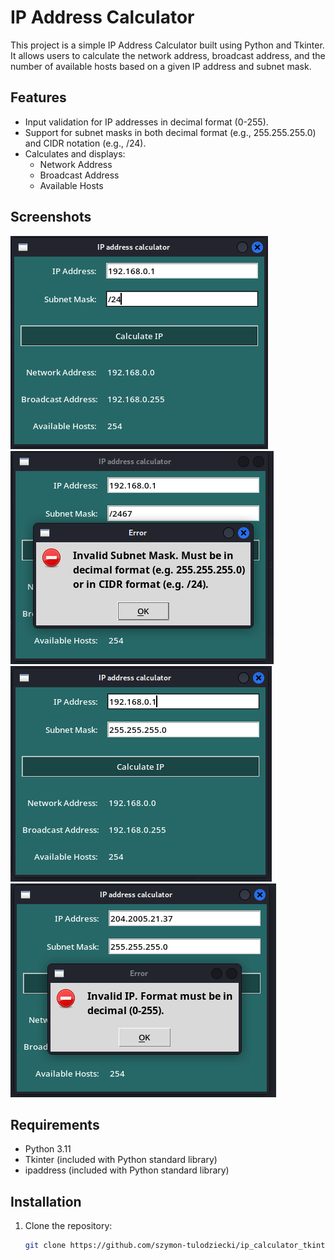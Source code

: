 # IP Address Calculator

This project is a simple IP Address Calculator built using Python and Tkinter. It allows users to calculate the network address, broadcast address, and the number of available hosts based on a given IP address and subnet mask.

## Features

- Input validation for IP addresses in decimal format (0-255).
- Support for subnet masks in both decimal format (e.g., 255.255.255.0) and CIDR notation (e.g., /24).
- Calculates and displays:
  - Network Address
  - Broadcast Address
  - Available Hosts
    
## Screenshots
  ![Screenshot 1](img/img_1.png)
  ![Screenshot 2](img/img_2.png)
  ![Screenshot 3](img/img_3.png)
  ![Screenshot 4](img/img_4.png)

## Requirements

- Python 3.11
- Tkinter (included with Python standard library)
- ipaddress (included with Python standard library)

## Installation

1. Clone the repository:

   ```bash
   git clone https://github.com/szymon-tulodziecki/ip_calculator_tkinter.git
